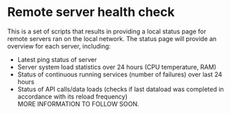 # Remote server health check
This is a set of scripts that results in providing a local status page for remote servers ran on the local network. The status page will provide an overview for each server, including:
-  Latest ping status of server
-  Server system load statistics over 24 hours (CPU temperature, RAM)
-  Status of continuous running services (number of failures) over last 24 hours
-  Status of API calls/data loads (checks if last dataload was completed in accordance with its reload frequency)
\
MORE INFORMATION TO FOLLOW SOON.